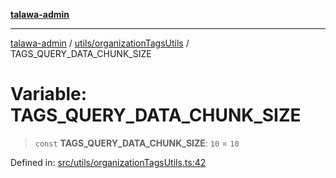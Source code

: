 [**talawa-admin**](../../../README.md)

***

[talawa-admin](../../../modules.md) / [utils/organizationTagsUtils](../README.md) / TAGS\_QUERY\_DATA\_CHUNK\_SIZE

# Variable: TAGS\_QUERY\_DATA\_CHUNK\_SIZE

> `const` **TAGS\_QUERY\_DATA\_CHUNK\_SIZE**: `10` = `10`

Defined in: [src/utils/organizationTagsUtils.ts:42](https://github.com/bint-Eve/talawa-admin/blob/16ddeb98e6868a55bca282e700a8f4212d222c01/src/utils/organizationTagsUtils.ts#L42)
